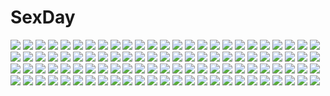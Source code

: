 # SexDay
![](https://konachan.com/image/dbdb4b48e4cfc6ee2ca0cfc7deb8a072/Konachan.com%20-%2022817%20blush%20karin%20maaka_karin%20monochrome%20red%20vampire.jpg)
![](https://konachan.com/image/60f95b43f1035d561d2c7628282e3634/Konachan.com%20-%2057413%20hakurei_reimu%20japanese_clothes%20miko%20redalice%20riku_%28artist%29%20touhou.jpg)
![](https://konachan.com/jpeg/d45dd3b6c4cdee16c85049d4083d525d/Konachan.com%20-%20227618%20fate_%28series%29%20fate_stay_night%20rider%20tagme_%28artist%29.jpg)
![](https://konachan.com/image/639ec10e14296ed17215f859390563bc/Konachan.com%20-%2011225%20kurogane_otome%20nude%20tsuyokiss_cool_x_sweet.jpg)
![](https://konachan.com/image/b8f39abddbf7ce328b1b5414eca8a44c/Konachan.com%20-%20299918%20anthropomorphism%20atago_%28azur_lane%29%20azur_lane%20cameltoe%20close%20damao_yu%20panties%20pantyhose%20stockings%20underwear%20uniform%20upskirt.jpg)
![](https://konachan.com/jpeg/24dac423af9e98fbc0f7c273eef7db4c/Konachan.com%20-%20139770%20astronauts%20blonde_hair%20bow%20erect%21%20fire%20game_cg%20green_eyes%20long_hair%20piromizu%20pointed_ears%20tiana_jill_lilithtia%20wings.jpg)
![](https://konachan.com/image/540723314f3fa29a9b91abe5bc1274eb/Konachan.com%20-%20168741%20animal%20bird%20blue_eyes%20boots%20bow%20braids%20bubbles%20car%20cat%20chibi%20doll%20dress%20hat%20headband%20kneehighs%20rain%20ribbons%20scan%20touhou%20uki%20umbrella%20water%20wink%20witch.jpg)
![](https://konachan.com/jpeg/ef6ab62ba9842f58c575d86087ee9e28/Konachan.com%20-%20305576%202girls%20ass%20blush%20breasts%20cape%20demon%20fang%20gloves%20hat%20hug%20long_hair%20nude%20orange_hair%20pink_eyes%20ponytail%20red_eyes%20red_hair%20satella%20shikosour%20white.jpg)
![](https://konachan.com/image/2a80274c2673c199e57970e4c1c5739e/Konachan.com%20-%20194527%20bba_biao%20genderswap%20gintama%20japanese_clothes%20long_hair%20male%20panties%20sakata_gintoki%20short_hair%20thighhighs%20underwear%20white_hair.jpg)
![](https://konachan.com/image/6dfdc02688c949ca77b0d26e7d412297/Konachan.com%20-%2072956%20hatsune_miku%20twintails%20vocaloid.jpg)
![](https://konachan.com/jpeg/2b3f5de63954cf5e5aca6004e9aa6552/Konachan.com%20-%20263602%20all_male%20blue_eyes%20chibi%20food%20gloves%20hat%20link_%28zelda%29%20male%20mimme_%28haenakk7%29%20orange_hair%20pointed_ears%20short_hair%20the_legend_of_zelda%20waifu2x%20watermark.jpg)
![](https://konachan.com/image/eb915cba9e016a8857afcaa2370f436b/Konachan.com%20-%20155655%20anus%20ass%20black_hair%20blonde_hair%20censored%20kitashirakawa_tamako%20misakamitoko0903%20nude%20ponytail%20pussy%20tamako_market%20tokiwa_midori%20yuri.jpg)
![](https://konachan.com/image/5507a5bf92b690d3529096c4386203c2/Konachan.com%20-%2012733%20bleach%20hinamori_momo%20kusajishi_yachiru%20zoom_layer.jpg)
![](https://konachan.com/jpeg/0cb47655658be978516b024019b5d130/Konachan.com%20-%20108836%20book%20breasts%20game_cg%20iizuki_tasuku%20kurokawa_sera%20lovely_x_cation%20nipples%20open_shirt%20panties%20short_hair%20underwear%20wet.jpg)
![](https://konachan.com/jpeg/4168524480f74707cea7a0a44217aff7/Konachan.com%20-%20269794%202girls%20aqua_hair%20bicolored_eyes%20boots%20bow%20braids%20drink%20game_cg%20kome%20lolita_fashion%20long_hair%20pantyhose%20pink_hair%20school_uniform%20skirt%20yellow_eyes.jpg)
![](https://konachan.com/jpeg/2d1889430738ea53cebf0708df19c968/Konachan.com%20-%20233325%20aliasing%20breasts%20brown_eyes%20dress%20granblue_fantasy%20koroneko_p0w0q%20long_hair%20magic%20navel%20petals%20red_hair%20yggdrasill_%28granblue_fantasy%29.jpg)
![](https://konachan.com/jpeg/5be779af72eb52205f7a28b00c488d97/Konachan.com%20-%20229792%20bed%20cropped%20dress%20noredji%20polychromatic%20red%20red_eyes%20red_hair%20rin_%28shelter%29%20shelter%20third-party_edit.jpg)
![](https://konachan.com/image/ee68b2856a828be4d52184b11a892ba8/Konachan.com%20-%20114902%20blonde_hair%20blue_eyes%20hat%20kotoba_noriaki%20long_hair%20mecha%20moon%20night%20original%20sky.jpg)
![](https://konachan.com/image/ff1624b2fd96b349ce80b3f5df0ab926/Konachan.com%20-%2017129%20fate_testarossa%20mahou_shoujo_lyrical_nanoha%20takamachi_nanoha.jpg)
![](https://konachan.com/jpeg/4ce79dc0fa4a0e440e2908e17d68c3de/Konachan.com%20-%20196631%20ass%20black_hair%20blue_eyes%20breasts%20brown_eyes%20censored%20cum%20game_cg%20group%20katou_riko%20long_hair%20nipples%20pussy%20red_eyes%20red_hair%20short_hair%20tagme.jpg)
![](https://konachan.com/image/246ece26866429d2f8c0afe773e6c049/Konachan.com%20-%20149231%20kawanakajima%20original%20robot.jpg)
![](https://konachan.com/image/ff86319137a43c323c1dd872f9b3ed38/Konachan.com%20-%206764%20ai_%28lost_child%29%20lost_child%20tokitou_shouji%20torn_clothes%20white_hair.jpg)
![](https://konachan.com/image/dedd19a7da37b38e1f3310865c48305d/Konachan.com%20-%2010758%20ai_yori_aoshi%20sakuraba_aoi%20umbrella.jpg)
![](https://konachan.com/jpeg/d713a57b818bd90b2d57ede028de56f3/Konachan.com%20-%20284182%20black_hair%20blush%20breasts%20brown_eyes%20ginhaha%20goblin_slayer%21%20hat%20long_hair%20nipples%20nude%20pussy%20spread_legs%20uncensored%20witch_%28goblin_slayer%21%29%20witch_hat.jpg)
![](https://konachan.com/image/4b6669d2f182d7a84260584d49844bc1/Konachan.com%20-%2078200%20animal_ears%20catgirl%20close%20godees%20kiriya_nozomi%20mayoi_neko_overrun%21%20monochrome.jpg)
![](https://konachan.com/image/62af9cd4cb9e656c2b3e408ba3ca54e1/Konachan.com%20-%2046600%20hatsune_miku%20vocaloid.jpg)
![](https://konachan.com/image/d7a1aaf449533d62dc521517270e0f96/Konachan.com%20-%2059674%20black_eyes%20black_hair%20blush%20brown_eyes%20brown_hair%20clouds%20headdress%20long_hair%20saten_ruiko%20scan%20short_hair%20skirt%20sky%20tie%20twintails%20weapon%20windmill.jpg)
![](https://konachan.com/image/d7de8ee9ebc5345279bc2d4ae1183ec2/Konachan.com%20-%20125629%20bandage%20blood%20flandre_scarlet%20hat%20leaves%20lolita_fashion%20misaki_kurehito%20red_eyes%20short_hair%20skull%20touhou%20vampire%20white_hair%20wings.jpg)
![](https://konachan.com/jpeg/2127b8ef532ba788f828078250a5aadb/Konachan.com%20-%20217482%20berserker%20blood%20fate_%28series%29%20fate_stay_night%20illyasviel_von_einzbern%20snow%20tagme_%28artist%29.jpg)
![](https://konachan.com/image/5f4d9824bc7df965e695e4cf61e28d00/Konachan.com%20-%20177597%20anthropomorphism%20ass%20barefoot%20breasts%20fang%20green_eyes%20green_hair%20kure_masahiro%20long_hair%20nipple_slip%20nipples%20shirt%20thighhighs%20underboob%20white.jpg)
![](https://konachan.com/image/04641fbcb4da31c99153c696059f244c/Konachan.com%20-%20165816%20blue_eyes%20brown_eyes%20brown_hair%20makise_kurisu%20okabe_rintarou%20red_hair%20steins%3Bgate%20stockings%20tie.jpg)
![](https://konachan.com/jpeg/0bfe834619699827b10ca7053bc3e39c/Konachan.com%20-%2019649%20koi_kaze.jpg)
![](https://konachan.com/image/f44bee20fd131f1885e6855c9a26fdf3/Konachan.com%20-%2042355%20gosick%20kujou_kazuya%20takeda_hinata%20train%20victorique_de_broix.jpg)
![](https://konachan.com/image/f535e6d0455bd27769dc9fbbea7d465f/Konachan.com%20-%2035281%20sakurazawa_izumi.jpg)
![](https://konachan.com/image/21c64336556bcc101ba41b66fa627f49/Konachan.com%20-%20280431%20dark%20gray_hair%20long_hair%20original%20pixiv_fantasia%20red_eyes%20sketch%20stairs%20swd3e2%20watermark.jpg)
![](https://konachan.com/image/3023dbf39374617cf35baba967ac069b/Konachan.com%20-%20121529%20all_male%20blush%20glasses%20headphones%20heart%20kaito%20male%20ousaka_nozomi%20scarf%20stars%20tail%20tie%20vocaloid.jpg)
![](https://konachan.com/image/ba9c34dfd859488cbe82617fc6529d20/Konachan.com%20-%20150658%20blush%20brown_eyes%20brown_hair%20christmas%20idolmaster%20idolmaster_cinderella_girls%20kyu%20ogata_chieri%20thighhighs%20twintails%20zettai_ryouiki.jpg)
![](https://konachan.com/jpeg/124a6279dad11318a042e289bd4e888e/Konachan.com%20-%2050974%20hirasawa_yui%20k-on%21%20transparent%20vector.jpg)
![](https://konachan.com/image/03e2237885dafbb2585c01ec921fb264/Konachan.com%20-%2019191%20ashitaka%20ghibli%20mononoke_hime%20san.jpg)
![](https://konachan.com/image/c99a84e0a4e3fc24defa3199df7c2109/Konachan.com%20-%2074058%20akane_iro_ni_somaru_saka%20bikini%20blush%20breasts%20cleavage%20erect_nipples%20nagase_minato%20ryohka%20scan%20swimsuit%20underboob.jpg)
![](https://konachan.com/jpeg/c1700b63e3245d6709f9223bb55fc7f1/Konachan.com%20-%20103166%20blue_eyes%20blush%20breast_grab%20breasts%20censored%20game_cg%20long_hair%20nimura_yuushi%20nipples%20oni_gokko%20penis%20pussy%20saionji_otome%20sex%20swimsuit%20white_hair.jpg)
![](https://konachan.com/image/1993762fe4bd891a8a0b3684c69f3ee9/Konachan.com%20-%2037058%20artoria_pendragon_%28all%29%20fate_%28series%29%20fate_stay_night%20saber.jpg)
![](https://konachan.com/jpeg/2a91452fe1fca7382c8f378b3aa75101/Konachan.com%20-%2018013%20close%20fuura_kafuka%20sayonara_zetsubou_sensei.jpg)
![](https://konachan.com/image/2031b234ce8ad1cdc3f5d6550a2eea7f/Konachan.com%20-%2073523%20breasts%20himuro_rikka%20hinata_hanabi%20koutaro%20navel%20nipples%20no_bra%20panties%20panty_pull%20skirt%20striped_panties%20thighhighs%20tropical_kiss%20twinkle%20underwear.jpg)
![](https://konachan.com/jpeg/4293f51d1502070842557e5d4e4f45d3/Konachan.com%20-%20243068%202girls%20bell%20blush%20bow%20breasts%20catgirl%20green_eyes%20guitar%20headband%20instrument%20kneehighs%20long_hair%20neko_works%20nekopara%20sayori%20short_hair%20tail%20watermark.jpg)
![](https://konachan.com/image/93993931b84c8f5a4ca37dd3d6cb2a8a/Konachan.com%20-%20155794%20cherry_blossoms%20flowers%20ia%20petals%20school_uniform%20susie_481%20tie%20vocaloid.jpg)
![](https://konachan.com/image/c98549d5ad7c24131263fec69edb769b/Konachan.com%20-%20246856%20autumn%20bespin%20boat%20bow%20brown_eyes%20building%20city%20clouds%20dress%20headdress%20instrument%20long_hair%20original%20scenic%20sky%20water%20watermark.jpg)
![](https://konachan.com/image/f700d3cb9311b550059677ea3a17dc6f/Konachan.com%20-%20115603%20akiyama_mio%20black_hair%20blue%20blue_eyes%20k-on%21%20long_hair%20vector%20watermark.jpg)
![](https://konachan.com/image/5c08da21f4bfd980fa0d1a020c0236b2/Konachan.com%20-%20149084%20blue%20mahou_shoujo_madoka_magica%20miki_sayaka%20skirt%20sword%20uousa%20weapon.jpg)
![](https://konachan.com/image/91c973e677b98ad736dde666d683071d/Konachan.com%20-%20264739%20brown_eyes%20brown_hair%20hc%20jpeg_artifacts%20long_hair%20magic%20misaka_mikoto%20school_uniform%20skirt%20socks%20to_aru_majutsu_no_index.jpg)
![](https://konachan.com/image/ececc14d9c10978c5d28097a0614657d/Konachan.com%20-%20163959%20ass%20bandaid%20bed%20breasts%20censored%20jpeg_artifacts%20louise_fran%C3%A7oise_le_blanc_de_la_valli%C3%A8re%20nipples%20thighhighs%20tooo%20zero_no_tsukaima.jpg)
![](https://konachan.com/image/31622dddf1b64c1d67de66946f5ca51d/Konachan.com%20-%20133788%20animal%20bed%20black_hair%20candy%20cat%20kusano_houki%20lollipop%20original%20twintails%20yellow_eyes.jpg)
![](https://konachan.com/jpeg/2f5ed5c6d2aa6a37c5d903907b1b3372/Konachan.com%20-%20240455%20allenes%20gray_hair%20headband%20japanese_clothes%20katana%20kimono%20long_hair%20miko%20original%20red_eyes%20ribbons%20sichi%20sword%20weapon%20white.jpg)
![](https://konachan.com/jpeg/522157563b18fa86832cc6d25ad86173/Konachan.com%20-%20279394%20animal_ears%20aoba_erika%20blonde_hair%20blush%20breast_grab%20breasts%20catgirl%20close%20game_cg%20green_eyes%20long_hair%20nipples%20suimya.jpg)
![](https://konachan.com/jpeg/927b25e2a3bf9bf58c733806292d0ea1/Konachan.com%20-%20197096%20blonde_hair%20cameltoe%20france_shoujo%20loli%20long_hair%20no_bra%20panties%20scan%20shoujo_%28france_shoujo%29%20skirt%20taka_tony%20underboob%20underwear.jpg)
![](https://konachan.com/image/bdda5e17878952ebd3f221704c726047/Konachan.com%20-%2034237%20animal_ears%20bondage%20catgirl%20school_uniform%20sea_lounge_garden%20sky_lounge_garden%20tail%20tomoya_kankurou.jpg)
![](https://konachan.com/image/cc53c19f8efdd04e87ea74b88e267a0b/Konachan.com%20-%2035603%20ef%20miyamura_miyako%20nanao_naru.jpg)
![](https://konachan.com/image/faea9d3fa4942e02e31923e7c605e0b0/Konachan.com%20-%2020135%20animal%20barasui%20dengeki_moeoh%20duplicate%20ferret%20ichigo_mashimaro%20itou_chika%20itou_nobue%20john%20matsuoka_miu%20sakuragi_matsuri%20swimsuit.jpg)
![](https://konachan.com/jpeg/e01e5f5ad28840dffb3742b0f969a2e7/Konachan.com%20-%2067645%202girls%20alice_in_wonderland%20blush%20bow%20dress%20goth-loli%20green_eyes%20loli%20lolita_fashion%20morinaga_korune%20okazaki_anko%20ribbons%20scan.jpg)
![](https://konachan.com/jpeg/b3662e40495f1797178cf6ae3ee70093/Konachan.com%20-%20286380%20anthropomorphism%20ass%20azur_lane%20beach%20blonde_hair%20breasts%20clouds%20cropped%20flowers%20nipples%20red_eyes%20rei_kun%20short_hair%20sky%20sunglasses%20topless%20water.jpg)
![](https://konachan.com/image/b6a7ad7a91299a36f2353edd3a2de4da/Konachan.com%20-%20155440%20blue_eyes%20hrd%20no_bra%20original%20tagme%20white_hair.jpg)
![](https://konachan.com/image/4d2df00d386928205f8b00f2df36b531/Konachan.com%20-%20179325%20blonde_hair%20bobomaster%20hat%20original%20pixiv_fantasia%20red_eyes%20skull%20sword%20weapon%20wings.jpg)
![](https://konachan.com/image/59f2776974ab6ccb2de085df70f11718/Konachan.com%20-%2047257%20blue_eyes%20blush%20pink%20pink_hair%20scarf%20tagme.jpg)
![](https://konachan.com/jpeg/0462d2003335583a8710f81c6ea3122a/Konachan.com%20-%20140928%20animal_ears%20bikini%20breasts%20cleavage%20foxgirl%20gray%20gray_hair%20hoodie%20original%20second_heaven%20swimsuit%20tail.jpg)
![](https://konachan.com/jpeg/f863010a1017d7f24c8aa2865a2c31e2/Konachan.com%20-%20278432%20ass%20barefoot%20bodysuit%20breasts%20ghost_in_the_shell%20kusanagi_motoko%20marmaladica%20pink_eyes%20pink_hair%20robot%20short_hair%20tachikoma%20techgirl.jpg)
![](https://konachan.com/image/568eae5630a94feca106ccd4fc2e5d62/Konachan.com%20-%2075048%20hatsune_miku%20hatsune_mikuo%20headphones%20kuronomine%20twintails%20vocaloid.jpg)
![](https://konachan.com/jpeg/2733c3a96cba1b205a3e079c706c0003/Konachan.com%20-%20219176%20angelo_%28gomahangetsu%29%20ass%20close%20granblue_fantasy%20panties%20silva_%28granblue_fantasy%29%20underwear%20waifu2x.jpg)
![](https://konachan.com/jpeg/3468697d1c9a5a5eba49bb374ae3cef6/Konachan.com%20-%20202147%20beach%20bikini%20blue_hair%20finalcake%20long_hair%20original%20pink_eyes%20summer%20swimsuit%20water%20wet.jpg)
![](https://konachan.com/image/a65c44dab0addddcf3213e88bda1348b/Konachan.com%20-%20202074%20blue%20blue_eyes%20blue_hair%20breasts%20chain%20choker%20cleavage%20flowers%20headdress%20magic%20monochrome%20mujia_liao%20rose%20signed%20wedding_attire%20wings.jpg)
![](https://konachan.com/image/3c55c36d4a17b746e40581bc98d34b3a/Konachan.com%20-%2022492%20genshiken%20kujibiki_unbalance.jpg)
![](https://konachan.com/image/9cccac9da9595b8cd0f4ab4ed67fda86/Konachan.com%20-%2085116%20aircraft%20animal%20barefoot%20bird%20hatsune_miku%20twintails%20vocaloid.jpg)
![](https://konachan.com/jpeg/0592c5c1899845dd03f4e84bd7bee3c0/Konachan.com%20-%20175239%20aragaki_wakana%20ensemble_%28company%29%20game_cg%20green_eyes%20kimishima_ao%20long_hair%20orange_hair%20sakura_mau_otome_no_rondo%20school_uniform.jpg)
![](https://konachan.com/image/d64449137e54b18c726b85195213e725/Konachan.com%20-%20274918%20animal%20building%20chihuri405%20cigarette%20dog%20gray_eyes%20gray_hair%20long_hair%20original%20pantyhose%20shorts%20smoking%20tie%20zoya_%28chihuri%29.jpg)
![](https://konachan.com/jpeg/edbb0beb45d382a001ba00c322902ed9/Konachan.com%20-%20236649%20animal_ears%20ass%20breasts%20catgirl%20dress%20elbow_gloves%20gloves%20ikeya%20kemono_friends%20orange_hair%20panties%20serval%20short_hair%20tail%20thighhighs%20underwear.jpg)
![](https://konachan.com/image/35627bd98146d1a3c091608cd9a2bf3a/Konachan.com%20-%20118693%20aoyama_mio%20ayukawa_tenri%20k-ko%20kasuga_kusunoki%20katsuragi_keima%20kosaka_chihiro%20kujyo_tukiyo%20nagase_jun%20nakagawa_kanon%20shiomiya_shiori%20takahara_ayumi.jpg)
![](https://konachan.com/image/617a022b8eba7cf9260a57e3c673ef11/Konachan.com%20-%2057693%20code_geass%20shirley_fenette%20swimsuit.jpg)
![](https://konachan.com/image/b3dc899ad910c50dc43b36ed02939682/Konachan.com%20-%20265872%20boku_no_hero_academia%20male%20midoriya_izuku%20minoru_mineta%20newey%20uraraka_ochako.jpg)
![](https://konachan.com/jpeg/020372fa8894fae12ed53f8dc825403e/Konachan.com%20-%20281250%20ass%20gloves%20green_hair%20hitomi_kazuya%20original%20purple_eyes%20skintight%20thighhighs%20zoom_layer.jpg)
![](https://konachan.com/jpeg/8a41cfe1225fd65ca76e0030f4d7fd18/Konachan.com%20-%2098713%20mahou_shoujo_madoka_magica%20miki_sayaka%20sakura_kyouko.jpg)
![](https://konachan.com/jpeg/bacf6b8c7f2af254990422454bb99528/Konachan.com%20-%20284229%202girls%20animal_ears%20azur_lane%20black_hair%20cherry_blossoms%20choker%20flowers%20foxgirl%20headdress%20long_hair%20miko%20short_hair%20torii%20watermark%20yellow_eyes%20yu_ni_t.jpg)
![](https://konachan.com/image/e49b9022ffb328c58b5275d02be23a86/Konachan.com%20-%20258582%202girls%20blush%20book%20brown_eyes%20brown_hair%20close%20hina_%28hinalovesugita%29%20kunikida_hanamaru%20petals%20short_hair%20sleeping%20tie%20watanabe_you.jpg)
![](https://konachan.com/jpeg/7ff8dc501a7bcc8438d121a2038dc413/Konachan.com%20-%20270730%20armor%20ass%20blonde_hair%20breasts%20cutesexyrobutts%20green_eyes%20kill_la_kill%20long_hair%20original%20pointed_ears%20signed%20sword%20thighhighs%20weapon.jpg)
![](https://konachan.com/jpeg/0e4049dbcc032411afb63ca82d856c98/Konachan.com%20-%20206257%20animal_ears%20anthropomorphism%20blonde_hair%20blush%20bow%20breasts%20bunny_ears%20bunnygirl%20cleavage%20long_hair%20pantyhose%20red_eyes%20ribbons%20scarf%20tail%20wristwear.jpg)
![](https://konachan.com/image/ec877a5ec39ab1532bac2ffc393ec9e1/Konachan.com%20-%2062759%20animal%20cat%20itou_noiji%20suzumiya_haruhi%20suzumiya_haruhi_no_yuutsu.jpg)
![](https://konachan.com/image/e874a453e6fc1d4743f0e6de0af475e0/Konachan.com%20-%20151523%20asakura_masatoki%20green_eyes%20green_hair%20japanese_clothes%20jpeg_artifacts%20kochiya_sanae%20miko%20scarf%20skirt%20snow%20thighhighs%20torii%20touhou.jpg)
![](https://konachan.com/image/03bf52771473f3c6cd88eb9a8543939b/Konachan.com%20-%20175190%20blonde_hair%20blue_eyes%20bow%20brown_hair%20dress%20elbow_gloves%20fuyuno_yuuki%20gloves%20long_hair%20pink_eyes%20pink_hair%20short_hair%20yellow_eyes.jpg)
![](https://konachan.com/image/3c9b823fc4ce0794e7c5adb74595ecb6/Konachan.com%20-%20255140%20animal_ears%20anthropomorphism%20azur_lane%20chinese_robot_kid%20gray%20gray_hair%20maya_%28azur_lane%29%20school_uniform%20short_hair%20weapon%20yellow_eyes.jpg)
![](https://konachan.com/jpeg/54d8f8b255f6e0e06977eb488860b686/Konachan.com%20-%20125392%20izayoi_sakuya%20maid%20monochrome%20tears%20tekengu%20touhou.jpg)
![](https://konachan.com/image/d3b4f86da4cfbb5bf8bedef1252bc021/Konachan.com%20-%2084886%20aizawa_hikaru%20blonde_hair%20blue_eyes%20breasts%20cleavage%20gloves%20long_hair%20microsoft%20os-tan%20shinia%20thighhighs%20zettai_ryouiki.jpg)
![](https://konachan.com/jpeg/136e611f98dadb07e0be8a2a155b6b9b/Konachan.com%20-%20114489%20blue_eyes%20blush%20glasses%20ikeda_chitose%20nosebleed%20school_uniform%20short_hair%20white%20yuru_yuri.jpg)
![](https://konachan.com/jpeg/bceb5850e2f544f1561ea38ca5a5e3b5/Konachan.com%20-%20165848%20airship%20black_hair%20brown_hair%20clouds%20kantoku%20kneehighs%20long_hair%20original%20panties%20pink_eyes%20ribbons%20scan%20short_hair%20sky%20thighhighs%20underwear.jpg)
![](https://konachan.com/jpeg/54e91f6eb7feae998f320715ca7381cb/Konachan.com%20-%20269233%20animal_ears%20ass%20azur_lane%20black_hair%20breasts%20brown_eyes%20long_hair%20no_bra%20panties%20ponytail%20reflection%20school_uniform%20skirt%20underboob%20underwear.jpg)
![](https://konachan.com/jpeg/372a4f6dbdb1354ba8608dffb67b9f53/Konachan.com%20-%20292042%20blue_hair%20blush%20chinese_clothes%20chinese_dress%20flowers%20long_hair%20moneti_%28daifuku%29%20panties%20purple_eyes%20ranma%C2%BD%20shampoo%20underwear.jpg)
![](https://konachan.com/image/d9c084e51789ef5acc84b63a36170fed/Konachan.com%20-%2098613%20charlotte_%28mahou_shoujo_madoka_magica%29%20mahou_shoujo_madoka_magica.jpg)
![](https://konachan.com/image/2d60287f45425b38679f3ce4ae3ebd01/Konachan.com%20-%20307662%20bell%20bikini%20black_eyes%20black_hair%20blush%20breasts%20cleavage%20collar%20cowgirl%20gloves%20horns%20misty_cj%20original%20short_hair%20swimsuit%20thighhighs%20white.jpg)
![](https://konachan.com/image/0eb705515badd8fb27231907d51ebb60/Konachan.com%20-%20211783%20oomura_yuusuke%20pokemon%20yveltal.jpg)
![](https://konachan.com/jpeg/3fcbc1ede70135e9c87018990891c848/Konachan.com%20-%20275728%20blonde_hair%20bra%20cake%20cameltoe%20candy%20cropped%20flat_chest%20food%20fruit%20long_hair%20panties%20pocky%20red_eyes%20scarf%20socks%20strawberry%20underwear%20waifu2x.jpg)
![](https://konachan.com/image/3eb5ce3af88e4ef21cf7f27b46fed8f1/Konachan.com%20-%20170009%20beach%20boat%20combat_vehicle%20gun%20hat%20hellshock%20landscape%20original%20ruins%20scenic%20sky%20sunset%20water%20weapon.jpg)
![](https://konachan.com/image/9fd2a47c4df3a9345f4b389d018b9dd0/Konachan.com%20-%20262024%20hasunokaeru%20hatsune_miku%20polychromatic%20vocaloid.jpg)
![](https://konachan.com/jpeg/adbb1b7a6b9b17ecb8eac20f2cc91410/Konachan.com%20-%20302918%20butterfly%20close%20cropped%20elbow_gloves%20flowers%20gloves%20headband%20long_hair%20rem_%28re%3Azero%29%20stockings%20water%20weapon%20yulmung_ym.jpg)
